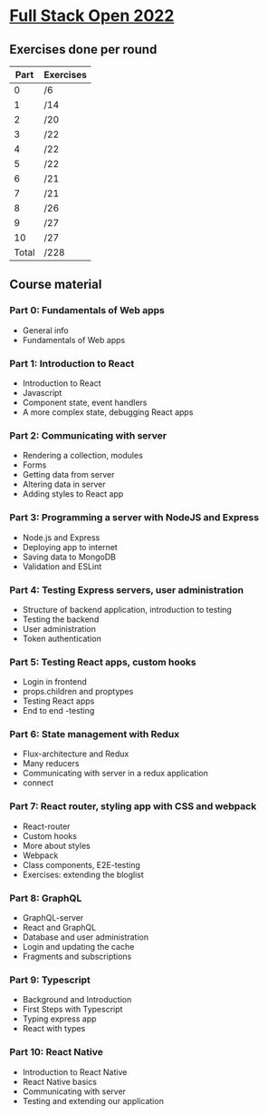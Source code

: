 # [Full Stack Open 2022](https://fullstackopen.com/en/ 'Full Stack Open 2022 Homepage')

## Exercises done per round

| Part      | Exercises   |
| --------- | ----------- |
| 0         |   /6        |
| 1         |   /14       |
| 2         |   /20       |
| 3         |   /22       |
| 4         |   /22       |
| 5         |   /22       |
| 6         |   /21       |
| 7         |   /21       |
| 8         |   /26       |
| 9         |   /27       |
| 10        |   /27       |
| Total     |   /228      |

## Course material

### Part 0: Fundamentals of Web apps

- General info
- Fundamentals of Web apps

### Part 1: Introduction to React

- Introduction to React
- Javascript
- Component state, event handlers
- A more complex state, debugging React apps

### Part 2: Communicating with server

- Rendering a collection, modules
- Forms
- Getting data from server
- Altering data in server
- Adding styles to React app

### Part 3: Programming a server with NodeJS and Express

- Node.js and Express
- Deploying app to internet
- Saving data to MongoDB
- Validation and ESLint

### Part 4: Testing Express servers, user administration

- Structure of backend application, introduction to testing
- Testing the backend
- User administration
- Token authentication

### Part 5: Testing React apps, custom hooks

- Login in frontend
- props.children and proptypes
- Testing React apps
- End to end -testing

### Part 6: State management with Redux

- Flux-architecture and Redux
- Many reducers
- Communicating with server in a redux application
- connect

### Part 7: React router, styling app with CSS and webpack

- React-router
- Custom hooks
- More about styles
- Webpack
- Class components, E2E-testing
- Exercises: extending the bloglist

### Part 8: GraphQL

- GraphQL-server
- React and GraphQL
- Database and user administration
- Login and updating the cache
- Fragments and subscriptions

### Part 9: Typescript

- Background and Introduction
- First Steps with Typescript
- Typing express app
- React with types

### Part 10: React Native

- Introduction to React Native
- React Native basics
- Communicating with server
- Testing and extending our application
